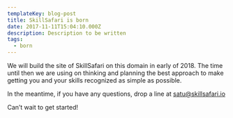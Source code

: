 ```yaml
---
templateKey: blog-post
title: SkillSafari is born
date: 2017-11-11T15:04:10.000Z
description: Description to be written
tags:
  - born
---
```

We will build the site of SkillSafari on this domain in early of 2018. The time until then we are using on thinking and planning the best approach to make getting you and your skills recognized as simple as possible.

In the meantime, if you have any questions, drop a line at satu@skillsafari.io

Can’t wait to get started!

